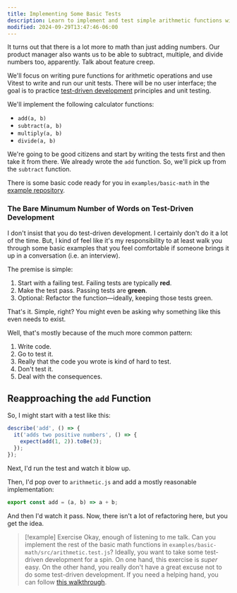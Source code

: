 ```yaml
---
title: Implementing Some Basic Tests
description: Learn to implement and test simple arithmetic functions with TDD.
modified: 2024-09-29T13:47:46-06:00
---
```


It turns out that there is a lot more to math than just adding numbers. Our product manager also wants us to be able to subtract, multiple, and divide numbers too, apparently. Talk about feature creep.

We'll focus on writing pure functions for arithmetic operations and use Vitest to write and run our unit tests. There will be no user interface; the goal is to practice [test-driven development](test-driven-development.md) principles and unit testing.

We'll implement the following calculator functions:

- `add(a, b)`
- `subtract(a, b)`
- `multiply(a, b)`
- `divide(a, b)`

We're going to be good citizens and start by writing the tests first and then take it from there. We already wrote the `add` function. So, we'll pick up from the `subtract` function.

There is some basic code ready for you in `examples/basic-math` in the [example repository](https://github.com/stevekinney/introduction-to-testing).

### The Bare Minumum Number of Words on Test-Driven Development

I don't insist that you do test-driven development. I certainly don't do it a lot of the time. But, I kind of feel like it's my responsibility to at least walk you through some basic examples that you feel comfortable if someone brings it up in a conversation (i.e. an interview).

The premise is simple:

1. Start with a failing test. Failing tests are typically **red**.
2. Make the test pass. Passing tests are **green**.
3. Optional: Refactor the function—ideally, keeping those tests green.

That's it. Simple, right? You might even be asking why something like this even needs to exist.

Well, that's mostly because of the much more common pattern:

1. Write code.
2. Go to test it.
3. Really that the code you wrote is kind of hard to test.
4. Don't test it.
5. Deal with the consequences.

## Reapproaching the `add` Function

So, I might start with a test like this:

```javascript
describe('add', () => {
  it('adds two positive numbers', () => {
    expect(add(1, 2)).toBe(3);
  });
});
```

Next, I'd run the test and watch it blow up.

Then, I'd pop over to `arithmetic.js` and add a mostly reasonable implementation:

```javascript
export const add = (a, b) => a + b;
```

And then I'd watch it pass. Now, there isn't a lot of refactoring here, but you get the idea.

> \[!example] Exercise
> Okay, enough of listening to me talk. Can you implement the rest of the basic math functions in `examples/basic-math/src/arithmetic.test.js`? Ideally, you want to take some test-driven development for a spin. On one hand, this exercise is _super_ easy. On the other hand, you really don't have a great excuse not to do some test-driven development. If you need a helping hand, you can follow [this walkthrough](basic-math-exercise-walkthrough.md).
